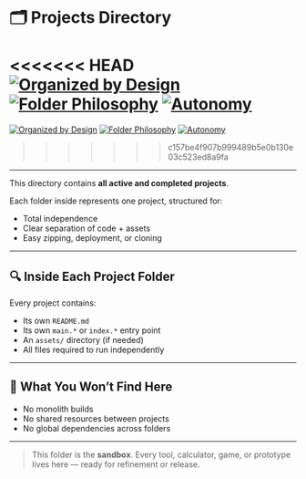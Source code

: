 # 🗂️ Projects Directory

<<<<<<< HEAD
[![Organized by Design](https://img.shields.io/badge/Structure-Clean-orange)](https://example.com/organized-by-design)
[![Folder Philosophy](https://img.shields.io/badge/Each%20Folder-Isolated%20Project-informational)](https://example.com/folder-philosophy)
[![Autonomy](https://img.shields.io/badge/Project%20Style-Self%20Contained-blue)](https://example.com/autonomy)
=======
[![Organized by Design](https://img.shields.io/badge/Structure-Clean-orange)](#)
[![Folder Philosophy](https://img.shields.io/badge/Each%20Folder-Isolated%20Project-informational)](#)
[![Autonomy](https://img.shields.io/badge/Project%20Style-Self%20Contained-blue)](#)
>>>>>>> c157be4f907b999489b5e0b130e03c523ed8a9fa

---

This directory contains **all active and completed projects**.

Each folder inside represents one project, structured for:

- Total independence  
- Clear separation of code + assets  
- Easy zipping, deployment, or cloning

---

## 🔍 Inside Each Project Folder

Every project contains:

- Its own `README.md`
- Its own `main.*` or `index.*` entry point
- An `assets/` directory (if needed)
- All files required to run independently

---

## 🚫 What You Won’t Find Here

- No monolith builds  
- No shared resources between projects  
- No global dependencies across folders

---

> This folder is the **sandbox**. Every tool, calculator, game, or prototype lives here — ready for refinement or release.
